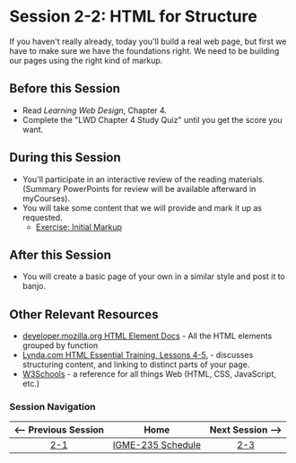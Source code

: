 # Session 2-2: HTML for Structure

If you haven't really already, today you'll build a real web page, but first we have to make sure we have the foundations right.  We need to be building our pages using the right kind of markup.  

## Before this Session
- Read *Learning Web Design*, Chapter 4.
- Complete the "LWD Chapter 4 Study Quiz" until you get the score you want.

## During this Session
- You'll participate in an interactive review of the reading materials.  (Summary PowerPoints for review will be available afterward in myCourses).
- You will take some content that we will provide and mark it up as requested.
    - [Exercise: Initial Markup](../exercises/initial-markup.md)

## After this Session
- You will create a basic page of your own in a similar style and post it to banjo.

## Other Relevant Resources
- [developer.mozilla.org HTML Element Docs](https://developer.mozilla.org/en-US/docs/Web/HTML/Element) - All the HTML elements grouped by function
- [Lynda.com HTML Essential Training, Lessons 4-5.](https://www.lynda.com/HTML-tutorials/HTML-Essential-Training/170427-2.html?org=rit.edu) - discusses structuring content, and linking to distinct parts of your page.
- [W3Schools](https://www.w3schools.com) - a reference for all things Web (HTML, CSS, JavaScript, etc.)

### Session Navigation

| <-- Previous Session |               Home                  | Next Session --> |
|:--------------------:|:-----------------------------------:|:----------------:|
|  [2-1](2-1.md)       | [IGME-235 Schedule](../schedule.md) |   [2-3](2-3.md)  |
